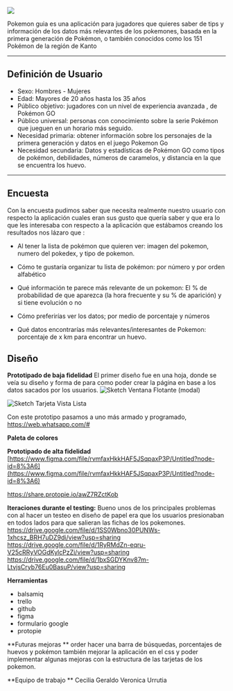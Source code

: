 
![](http://127.0.0.1:5500/src/img/title1440x400.png)


Pokemon guia es una aplicación para jugadores que quieres saber de tips y información de los datos más relevantes de los pokemones, basada en la primera generación de Pokémon, o también conocidos como los 151 Pokémon de la región de Kanto 

*****

## Definición de Usuario

-   Sexo: Hombres - Mujeres
-   Edad: Mayores de 20 años hasta los 35 años 
-   Público objetivo: jugadores con un nivel de experiencia avanzada , de      Pokémon GO
-   Público universal: personas con conocimiento sobre la serie Pokémon que jueguen en un horario más seguido.
-   Necesidad primaria: obtener información sobre los personajes de la primera generación y datos en el juego Pokemon Go
-   Necesidad secundaria: Datos y estadísticas de Pokémon GO como tipos de pokémon, debilidades, números de caramelos, y distancia en la que se encuentra los  huevo.

** ***
## Encuesta

Con la encuesta pudimos saber que necesita realmente nuestro usuario con respecto la aplicación cuales eran sus gusto que quería saber y que era lo que les interesaba con respecto a la aplicación que estábamos creando los resultados nos lázaro que :
* Al tener la lista de pokémon que quieren  ver: imagen del pokemon, numero del pokedex, y tipo de pokemon.

* Cómo te gustaría organizar tu lista de pokémon: por número y por orden alfabético
* Qué información te parece más relevante de un pokemon: El % de probabilidad de que aparezca (la hora frecuente y su % de aparición) y si tiene evolución o no 
* Cómo preferirías ver los datos; por medio de porcentaje y números 
* Qué datos encontrarías más relevantes/interesantes de Pokemon: porcentaje de x km para encontrar un huevo.

## Diseño 
**Prototipado de baja fidelidad** 
El primer diseño fue en una hoja, donde se veía su  diseño y forma de para como poder  crear  la página en base a los datos sacados por los usuarios.
![Sketch Ventana Flotante (modal)](https://trello-attachments.s3.amazonaws.com/5d4af22f1428c04dbdd5ad85/5d69341409f2c63b74e43ea0/5dc13ec659d0716b4f2cf7e682163696/WhatsApp_Image_2019-08-30_at_11.34.54_(1).jpeg)

![Sketch Tarjeta Vista Lista](https://trello-attachments.s3.amazonaws.com/5d4af22f1428c04dbdd5ad85/5d69341409f2c63b74e43ea0/8e5409336f911e9ed93bacebc0495e83/WhatsApp_Image_2019-08-30_at_11.34.54.jpeg)

Con este prototipo pasamos a uno más armado y programado,
https://web.whatsapp.com/#

**Paleta de colores**
 

**Prototipado de alta fidelidad** 
[https://www.figma.com/file/rvmfaxHkkHAF5JSqpaxP3P/Untitled?node-id=8%3A6](https://www.figma.com/file/rvmfaxHkkHAF5JSqpaxP3P/Untitled?node-id=8%3A6)

https://share.protopie.io/awZ7RZctKob

**Iteraciones durante el testing:**
Bueno unos de los principales problemas con al hacer un testeo en diseño de papel era que los usuarios presionaban en todos lados para que salieran las fichas de los pokemones.
https://drive.google.com/file/d/1SS0Wbno30PUNWs-1xhcsz_BRH7uDZ9di/view?usp=sharing
https://drive.google.com/file/d/1RyRMdZn-eqru-V25cRRyVOGdKylcPzZi/view?usp=sharing
https://drive.google.com/file/d/1bxSGDYKnv87m-LtvjsCryb76Eu0BasuP/view?usp=sharing

**Herramientas**

* balsamiq
* trello
* github
* figma
* formulario google 
* protopie

**Futuras   mejoras  **
order hacer una barra de búsquedas, porcentajes de huevos y pokémon también mejorar  la aplicación en el css y poder implementar algunas mejoras con la estructura de las tarjetas de los pokemon.

**Equipo de trabajo **
Cecilia Geraldo
Veronica Urrutia 
